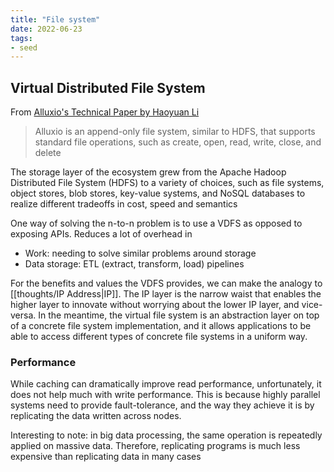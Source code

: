 ```yaml
---
title: "File system"
date: 2022-06-23
tags:
- seed
---
```


## Virtual Distributed File System
From [Alluxio's Technical Paper by Haoyuan Li](https://www2.eecs.berkeley.edu/Pubs/TechRpts/2018/EECS-2018-29.pdf)

> Alluxio is an append-only file system, similar to HDFS, that supports standard file operations, such as create, open, read, write, close, and delete

The storage layer of the ecosystem grew from the Apache Hadoop Distributed File System (HDFS) to a variety of choices, such as file systems, object stores, blob stores, key-value systems, and NoSQL databases to realize different tradeoffs in cost, speed and semantics

One way of solving the n-to-n problem is to use a VDFS as opposed to exposing APIs. Reduces a lot of overhead in
- Work: needing to solve similar problems around storage
- Data storage: ETL (extract, transform, load) pipelines

For the benefits and values the VDFS provides, we can make the analogy to [[thoughts/IP Address|IP]]. The IP layer is the narrow waist that enables the higher layer to innovate without worrying about the lower IP layer, and vice-versa. In the meantime, the virtual file system is an abstraction layer on top of a concrete file system implementation, and it allows applications to be able to access different types of concrete file systems in a uniform way. 

### Performance
While caching can dramatically improve read performance, unfortunately, it does not help much with write performance. This is because highly parallel systems need to provide fault-tolerance, and the way they achieve it is by replicating the data written across nodes.

Interesting to note: in big data processing, the same operation is repeatedly applied on massive data. Therefore, replicating programs is much less expensive than replicating data in many cases

